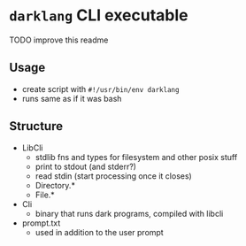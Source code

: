 # `darklang` CLI executable

TODO improve this readme

## Usage

- create script with `#!/usr/bin/env darklang`
- runs same as if it was bash

## Structure

- LibCli
  - stdlib fns and types for filesystem and other posix stuff
  - print to stdout (and stderr?)
  - read stdin (start processing once it closes)
  - Directory.\*
  - File.\*
- Cli
  - binary that runs dark programs, compiled with libcli
- prompt.txt
  - used in addition to the user prompt
